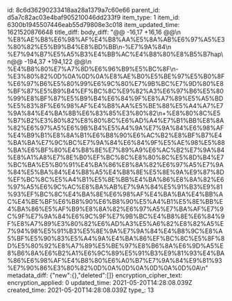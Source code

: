 id: 8c6d36290233418aa28a1379a7c60e66
parent_id: d5a7c82ac03e4baf905210046dd233f9
item_type: 1
item_id: 6300b1945507446eab55d79808e3c018
item_updated_time: 1621520876648
title_diff: 
body_diff: "@@ -16,17 +16,16 @@\\n %E8%AE%B8%E6%98%AF%E4%B8%AA%E5%8A%AB%E6%97%A5%E3%80%82%E5%B9%B4%E8%BD%BB\\n-%E7%9A%84\\n %E7%94%B7%E5%A5%B3%E4%BB%AC%E4%B8%80%E8%B5%B7hap\\n@@ -194,37 +194,122 @@\\n %E4%B8%80%E7%A7%8D%E6%96%B9%E5%BC%8F\\n-%E3%80%82%0D%0A%0D%0A%E8%AE%B0%E5%BE%97%E5%B0%8F%E6%97%B6%E5%80%99%E6%9C%80%E7%9B%BC%E7%9D%80%E8%BF%87%E5%B9%B4%EF%BC%8C%E9%82%A3%E6%97%B6%E5%80%99%E8%BF%87%E5%B9%B4%E6%84%9F%E8%A7%89%E5%A5%BD%E5%83%8F%E6%98%AF%E4%B8%AA%E5%BE%88%E5%A4%A7%E7%9A%84%E4%BA%8B%E6%83%85%E3%80%82\\n+%E8%80%8C%E5%B7%B2%E3%80%82%E8%80%8C%E6%AD%A4%E7%B1%BB%E8%8A%82%E6%97%A5%E6%9B%B4%E5%A4%9A%E7%9A%84%E6%98%AF%E4%B9%B1%E8%8A%B1%E6%B8%90%E6%AC%B2%E8%BF%B7%E4%BA%BA%E7%9C%BC%E7%9A%84%E6%84%9F%E5%AE%98%E5%88%BA%E6%BF%80%E4%B8%8E%E7%89%A9%E6%AC%B2%E7%9A%84%E8%A1%A8%E7%8E%B0%EF%BC%8C%E8%80%8C%E5%8D%B4%E7%BC%BA%E5%B0%91%E4%BA%86%E8%8A%82%E6%97%A5%E7%9A%84%E5%BA%84%E4%B8%A5%E4%B8%8E%E5%8E%9A%E9%87%8D%EF%BC%8C%E5%A4%B1%E5%8E%BB%E4%BA%86%E8%8A%82%E6%97%A5%E6%9C%AC%E8%BA%AB%E7%9A%84%E5%91%B3%E9%81%93%EF%BC%8C%E4%BA%8E%E6%98%AF%E4%BA%BA%E4%BB%AC%E4%BE%BF%E6%B8%90%E6%B8%90%E5%A4%B1%E5%8E%BB%E4%BA%86%E5%AF%B9%E8%8A%82%E6%97%A5%E7%BA%AF%E7%9C%9F%E7%9A%84%E6%9C%9F%E7%9B%BC%E4%B8%8E%E6%84%9F%E8%A7%89%E3%80%82%E6%AD%A3%E5%A6%82%E8%82%A5%E7%94%98%E5%91%B3%E5%8E%9A%E7%9A%84%E4%B8%9C%E8%A5%BF%E5%90%83%E5%A4%9A%E4%BA%86%EF%BC%8C%E5%8F%8D%E5%80%92%E8%A7%89%E5%BE%97%E8%B6%8A%E6%9D%A5%E8%B6%8A%E6%B2%A1%E6%9C%89%E5%91%B3%E9%81%93%E4%BA%86%E6%98%AF%E4%B8%80%E6%A0%B7%E7%9A%84%E9%81%93%E7%90%86%E3%80%82%0D%0A%0D%0A%0D%0A%0D%0A\\n"
metadata_diff: {"new":{},"deleted":[]}
encryption_cipher_text: 
encryption_applied: 0
updated_time: 2021-05-20T14:28:08.039Z
created_time: 2021-05-20T14:28:08.039Z
type_: 13